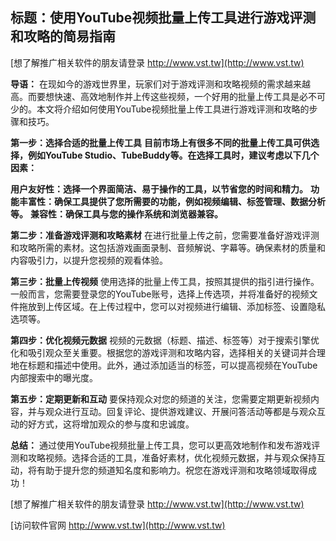 ## **标题：使用YouTube视频批量上传工具进行游戏评测和攻略的简易指南**

[想了解推广相关软件的朋友请登录 http://www.vst.tw](http://www.vst.tw)

**导语：**
在现如今的游戏世界里，玩家们对于游戏评测和攻略视频的需求越来越高。而要想快速、高效地制作并上传这些视频，一个好用的批量上传工具是必不可少的。本文将介绍如何使用YouTube视频批量上传工具进行游戏评测和攻略的步骤和技巧。

**第一步：选择合适的批量上传工具**
**目前市场上有很多不同的批量上传工具可供选择，例如YouTube Studio、TubeBuddy等。在选择工具时，建议考虑以下几个因素：**

**用户友好性：选择一个界面简洁、易于操作的工具，以节省您的时间和精力。**
**功能丰富性：确保工具提供了您所需要的功能，例如视频编辑、标签管理、数据分析等。**
**兼容性：确保工具与您的操作系统和浏览器兼容。**

**第二步：准备游戏评测和攻略素材**
在进行批量上传之前，您需要准备好游戏评测和攻略所需的素材。这包括游戏画面录制、音频解说、字幕等。确保素材的质量和内容吸引力，以提升您视频的观看体验。

**第三步：批量上传视频**
使用选择的批量上传工具，按照其提供的指引进行操作。一般而言，您需要登录您的YouTube账号，选择上传选项，并将准备好的视频文件拖放到上传区域。在上传过程中，您可以对视频进行编辑、添加标签、设置隐私选项等。

**第四步：优化视频元数据**
视频的元数据（标题、描述、标签等）对于搜索引擎优化和吸引观众至关重要。根据您的游戏评测和攻略内容，选择相关的关键词并合理地在标题和描述中使用。此外，通过添加适当的标签，可以提高视频在YouTube内部搜索中的曝光度。

**第五步：定期更新和互动**
要保持观众对您的频道的关注，您需要定期更新视频内容，并与观众进行互动。回复评论、提供游戏建议、开展问答活动等都是与观众互动的好方式，这将增加观众的参与度和忠诚度。

**总结：**
通过使用YouTube视频批量上传工具，您可以更高效地制作和发布游戏评测和攻略视频。选择合适的工具，准备好素材，优化视频元数据，并与观众保持互动，将有助于提升您的频道知名度和影响力。祝您在游戏评测和攻略领域取得成功！

[想了解推广相关软件的朋友请登录 http://www.vst.tw](http://www.vst.tw)


[访问软件官网 http://www.vst.tw](http://www.vst.tw)
